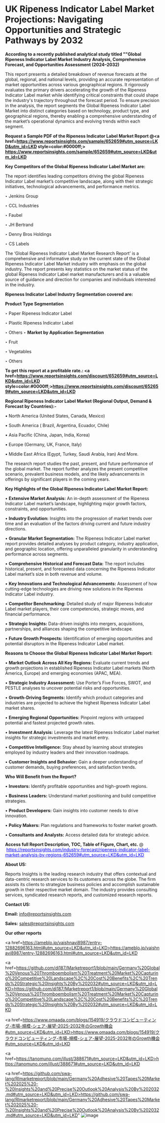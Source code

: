 # UK Ripeness Indicator Label Market Projections: Navigating Opportunities and Strategic Pathways by 2032

<strong>According to a recently published analytical study titled ""Global Ripeness Indicator Label Market Industry Analysis, Comprehensive Forecast, and Opportunities Assessment (2024–2032)</strong>

This report presents a detailed breakdown of revenue forecasts at the global, regional, and national levels, providing an accurate representation of market opportunities across various geographical regions. It rigorously evaluates the primary drivers accelerating the growth of the Ripeness Indicator Label market while identifying critical constraints that could shape the industry's trajectory throughout the forecast period. To ensure precision in the analysis, the report segments the Global Ripeness Indicator Label Market into distinct categories based on technology, product type, and geographical regions, thereby enabling a comprehensive understanding of the market’s operational dynamics and evolving trends within each segment.

<strong>Request a Sample PDF of the Ripeness Indicator Label Market Report </strong><strong>@<a href=https://www.reportsinsights.com/sample/652659#utm_source=LKD&utm_id=LKD style=color:#0000ff;> https://www.reportsinsights.com/sample/652659#utm_source=LKD&utm_id=LKD</a></strong></font>

<strong>Key Competitors of the Global Ripeness Indicator Label Market are:</strong>

The report identifies leading competitors driving the global Ripeness Indicator Label market’s competitive landscape, along with their strategic initiatives, technological advancements, and performance metrics.

‣ Jenkins Group

‣ CCL Industries

‣ Faubel

‣ JH Bertrand

‣ Denny Bros Holdings

‣ CS Labels

The ‘Global Ripeness Indicator Label Market Research Report’ is a comprehensive and informative study on the current state of the Global Ripeness Indicator Label Market industry with emphasis on the global industry. The report presents key statistics on the market status of the global Ripeness Indicator Label market manufacturers and is a valuable source of guidance and direction for companies and individuals interested in the industry.

<strong>Ripeness Indicator Label Industry Segmentation covered are:</strong>

<strong>Product Type Segmentation</strong>

‣ Paper Ripeness Indicator Label

‣ Plastic Ripeness Indicator Label

‣ Others
‣ 
<strong>Market by Application Segmentation</strong>

‣ Fruit

‣ Vegetables

‣ Others

<strong>To get this report at a profitable rate.: <a href=https://www.reportsinsights.com/discount/652659#utm_source=LKD&utm_id=LKD style=color:#0000ff;>https://www.reportsinsights.com/discount/652659#utm_source=LKD&utm_id=LKD</a></strong></font>

<strong>Regional Ripeness Indicator Label Market (Regional Output, Demand &amp; Forecast by Countries):-</strong>

• North America (United States, Canada, Mexico)

• South America ( Brazil, Argentina, Ecuador, Chile)

• Asia Pacific (China, Japan, India, Korea)

• Europe (Germany, UK, France, Italy)

• Middle East Africa (Egypt, Turkey, Saudi Arabia, Iran) And More.

The research report studies the past, present, and future performance of the global market. The report further analyzes the present competitive scenario, prevalent business models, and the likely advancements in offerings by significant players in the coming years.

<strong>Key Highlights of the Global Ripeness Indicator Label Market Report:</strong>

• <strong>Extensive Market Analysis:</strong> An in-depth assessment of the Ripeness Indicator Label market’s landscape, highlighting major growth factors, constraints, and opportunities.

• <strong>Industry Evolution:</strong> Insights into the progression of market trends over time and an evaluation of the factors driving current and future industry directions.

• <strong>Granular Market Segmentation:</strong> The Ripeness Indicator Label market report provides detailed analyses by product category, industry application, and geographic location, offering unparalleled granularity in understanding performance across segments.

• <strong>Comprehensive Historical and Forecast Data:</strong> The report includes historical, present, and forecasted data concerning the Ripeness Indicator Label market’s size in both revenue and volume.

• <strong>Key Innovations and Technological Advancements:</strong> Assessment of how cutting-edge technologies are driving new solutions in the Ripeness Indicator Label industry.

• <strong>Competitor Benchmarking:</strong> Detailed study of major Ripeness Indicator Label market players, their core competencies, strategic moves, and financial performance.

• <strong>Strategic Insights:</strong> Data-driven insights into mergers, acquisitions, partnerships, and alliances shaping the competitive landscape.

• <strong>Future Growth Prospects:</strong> Identification of emerging opportunities and potential disruptors in the Ripeness Indicator Label market.

<strong>Reasons to Choose the Global Ripeness Indicator Label Market Report:</strong>

• <strong>Market Outlook Across All Key Regions:</strong> Evaluate current trends and growth projections in established Ripeness Indicator Label markets (North America, Europe) and emerging economies (APAC, MEA).

• <strong>Strategic Industry Assessment:</strong> Use Porter’s Five Forces, SWOT, and PESTLE analyses to uncover potential risks and opportunities.

• <strong>Growth-Driving Segments:</strong> Identify which product categories and industries are projected to achieve the highest Ripeness Indicator Label market shares.

• <strong>Emerging Regional Opportunities:</strong> Pinpoint regions with untapped potential and fastest projected growth rates.

• <strong>Investment Analysis:</strong> Leverage the latest Ripeness Indicator Label market insights for strategic investments and market entry.

• <strong>Competitive Intelligence:</strong> Stay ahead by learning about strategies employed by industry leaders and their innovation roadmaps.

• <strong>Customer Insights and Behavior:</strong> Gain a deeper understanding of customer demands, buying preferences, and satisfaction trends.

<strong>Who Will Benefit from the Report?</strong>

• <strong>Investors:</strong> Identify profitable opportunities and high-growth regions.

• <strong>Business Leaders:</strong> Understand market positioning and build competitive strategies.

• <strong>Product Developers:</strong> Gain insights into customer needs to drive innovation.

• <strong>Policy Makers:</strong> Plan regulations and frameworks to foster market growth.

• <strong>Consultants and Analysts:</strong> Access detailed data for strategic advice.
</ul>
<strong>Access full Report Description, TOC, Table of Figure, Chart, etc. </strong>@  <a href=https://reportsinsights.com/industry-forecast/ripeness-indicator-label-market-analysis-by-regions-652659#utm_source=LKD&utm_id=LKD style=color:#0000ff;>https://reportsinsights.com/industry-forecast/ripeness-indicator-label-market-analysis-by-regions-652659#utm_source=LKD&utm_id=LKD</a></font>

<strong><strong>About US</strong>:</strong>

Reports Insights is the leading research industry that offers contextual and data-centric research services to its customers across the globe. The firm assists its clients to strategize business policies and accomplish sustainable growth in their respective market domain. The industry provides consulting services, syndicated research reports, and customized research reports.

<strong>Contact US:</strong>

<p class=""""><b>Email:</b> <a href=mailto:info@reportsinsights.com>info@reportsinsights.com</a></p>
<p class=""""><b>Sales:</b> <a href=mailto:sales@reportsinsights.com>sales@reportsinsights.com</a></p>

<strong>Our other reports</strong>

<a href=https://ameblo.jp/vaishnavi8987/entry-12882696163.html#utm_source=LKD&utm_id=LKD>https://ameblo.jp/vaishnavi8987/entry-12882696163.html#utm_source=LKD&utm_id=LKD</a>

<a href=https://github.com/di187/Marketreport1/blob/main/Germany%20Global%20Venous%20Thromboembolism%20Treatment%20Market%20Capturing%20Competitive%20Landscape%2C%20Cost%20Benefits%2C%20Trends%20Strategic%20Insights%20By%202032#utm_source=LKD&utm_id=LKD>https://github.com/di187/Marketreport1/blob/main/Germany%20Global%20Venous%20Thromboembolism%20Treatment%20Market%20Capturing%20Competitive%20Landscape%2C%20Cost%20Benefits%2C%20Trends%20Strategic%20Insights%20By%202032#utm_source=LKD&utm_id=LKD</a>

<a href=https://www.omaada.com/blogs/154919/クラウドコンピューティング-市場-規模-シェア-展望-2025-2032年のGrowth機会#utm_source=LKD&utm_id=LKD>https://www.omaada.com/blogs/154919/クラウドコンピューティング-市場-規模-シェア-展望-2025-2032年のGrowth機会#utm_source=LKD&utm_id=LKD</a>

<a href=https://tanomuno.com/illust/388671#utm_source=LKD&utm_id=LKD>https://tanomuno.com/illust/388671#utm_source=LKD&utm_id=LKD</a>

<a href=https://github.com/swa-lang/RImarketreport/blob/main/Germany%20Adhesive%20Tapes%20Market%202025%20-%20Insights%20and%20Precise%20Outlook%20Analysis%20By%202032.md#utm_source=LKD&utm_id=LKD>https://github.com/swa-lang/RImarketreport/blob/main/Germany%20Adhesive%20Tapes%20Market%202025%20-%20Insights%20and%20Precise%20Outlook%20Analysis%20By%202032.md#utm_source=LKD&utm_id=LKD</a>"
![image](https://github.com/user-attachments/assets/b59f1f70-2b0e-4415-b555-148cbd390731)
